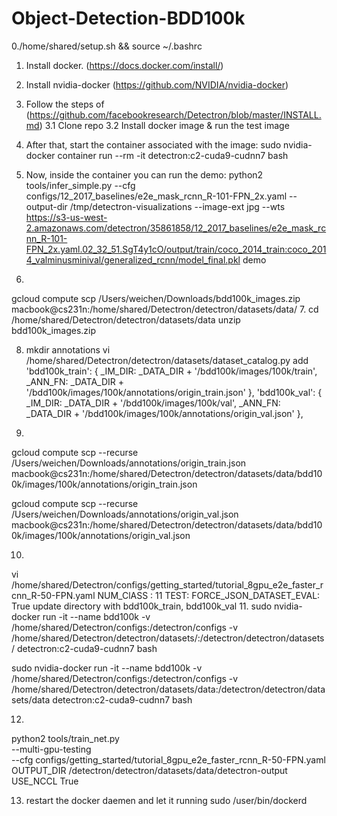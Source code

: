 # Object-Detection-BDD100k

0./home/shared/setup.sh && source ~/.bashrc

1. Install docker. (https://docs.docker.com/install/)
2. Install nvidia-docker (https://github.com/NVIDIA/nvidia-docker)
3. Follow the steps of (https://github.com/facebookresearch/Detectron/blob/master/INSTALL.md)
3.1 Clone repo
3.2 Install docker image & run the test image
4. After that, start the container associated with the image: sudo nvidia-docker container run --rm -it detectron:c2-cuda9-cudnn7 bash
5. Now, inside the container you can run the demo:
python2 tools/infer_simple.py
--cfg configs/12_2017_baselines/e2e_mask_rcnn_R-101-FPN_2x.yaml
--output-dir /tmp/detectron-visualizations
--image-ext jpg
--wts https://s3-us-west-2.amazonaws.com/detectron/35861858/12_2017_baselines/e2e_mask_rcnn_R-101-FPN_2x.yaml.02_32_51.SgT4y1cO/output/train/coco_2014_train:coco_2014_valminusminival/generalized_rcnn/model_final.pkl
demo

6.
gcloud compute scp  /Users/weichen/Downloads/bdd100k_images.zip  macbook@cs231n:/home/shared/Detectron/detectron/datasets/data/
7.
cd /home/shared/Detectron/detectron/datasets/data
unzip bdd100k_images.zip

8. mkdir annotations
vi /home/shared/Detectron/detectron/datasets/dataset_catalog.py
add
'bdd100k_train': {
    _IM_DIR:
        _DATA_DIR + '/bdd100k/images/100k/train',
    _ANN_FN:
        _DATA_DIR + '/bdd100k/images/100k/annotations/origin_train.json'
},
'bdd100k_val': {
    _IM_DIR:
        _DATA_DIR + '/bdd100k/images/100k/val',
    _ANN_FN:
        _DATA_DIR + '/bdd100k/images/100k/annotations/origin_val.json'
},

9.
gcloud compute scp --recurse /Users/weichen/Downloads/annotations/origin_train.json  macbook@cs231n:/home/shared/Detectron/detectron/datasets/data/bdd100k/images/100k/annotations/origin_train.json

gcloud compute scp --recurse /Users/weichen/Downloads/annotations/origin_val.json  macbook@cs231n:/home/shared/Detectron/detectron/datasets/data/bdd100k/images/100k/annotations/origin_val.json

10.
vi /home/shared/Detectron/configs/getting_started/tutorial_8gpu_e2e_faster_rcnn_R-50-FPN.yaml
NUM_ClASS : 11
TEST:
  FORCE_JSON_DATASET_EVAL: True
update directory with bdd100k_train, bdd100k_val
11.
sudo nvidia-docker run -it --name bdd100k -v /home/shared/Detectron/configs:/detectron/configs -v /home/shared/Detectron/detectron/datasets/:/detectron/detectron/datasets/ detectron:c2-cuda9-cudnn7 bash

sudo nvidia-docker run -it --name bdd100k -v /home/shared/Detectron/configs:/detectron/configs -v /home/shared/Detectron/detectron/datasets/data:/detectron/detectron/datasets/data detectron:c2-cuda9-cudnn7 bash


12.
python2 tools/train_net.py \
    --multi-gpu-testing \
    --cfg configs/getting_started/tutorial_8gpu_e2e_faster_rcnn_R-50-FPN.yaml \
    OUTPUT_DIR /detectron/detectron/datasets/data/detectron-output USE_NCCL True

13. restart the docker daemen and let it running
sudo /user/bin/dockerd
 
